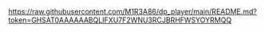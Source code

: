 https://raw.githubusercontent.com/M1R3A86/dp_player/main/README.md?token=GHSAT0AAAAAABQLIFXU7F2WNU3RCJBRHFWSYOYRMQQ
